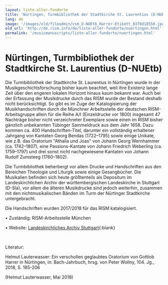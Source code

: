 ```yaml
---
layout: liste-aller-fundorte
title: 'Nürtingen, Turmbibliothek der Stadtkirche St. Laurentius (D-NUEtb)'
lang: de
image: '/images/old/fileadmin/csm_D-NUEtb_Harrer-Etikett_0378d18550.jpg'
old_url: 'http://de.rism.info/de/liste-aller-fundorte/nuertingen.html'
permalink: '/musicmanuscripts/liste-aller-fundorte/nuertingen.html'
---
```



# Nürtingen, Turmbibliothek der Stadtkirche St. Laurentius (D-NUEtb)

Die Turmbibliothek der Stadtkirche St. Laurentius in Nürtingen wurde in der Musikgeschichtsforschung bisher kaum beachtet, weil ihre Existenz lange Zeit über den engeren lokalen Horizont hinaus kaum bekannt war. Auch bei der Erfassung der Musikdrucke durch das RISM wurde der Bestand deshalb nicht berücksichtigt. So gibt es im Zuge der Katalogisierung der Musikhandschriften durch die Münchner Arbeitsstelle der deutschen RISM-Arbeitsgruppe allein für die Reihe A/I (Einzeldrucke vor 1800) insgesamt 47 Nachträge bisher nicht verzeichneter Exemplare sowie einen im RISM bisher gänzlich unbekannten Tübinger Sammeldruck aus dem Jahr 1658. Dazu kommen ca. 400 Handschriften-Titel, darunter ein vollständig erhaltener Jahrgang von Kantaten Georg Bendas (1722–1795) sowie einige Unikate, wie z.B. das Oratorium "Athalia und Joas" von Johann Georg Wernhammer (ca. 1742–1807), eine Passions-Kantate von Johann Friedrich Weberling (ca. 1759–1797) und drei sonst nicht nachgewiesene Kantaten von Johann Rudolf Zumsteeg (1760–1802). 

Die Turmbibliothek beherbergt vor allem Drucke und Handschriften aus den Bereichen Theologie und Liturgik sowie einige Gesangbücher. Die Musikalien befinden sich heute größtenteils als Depositum im Landeskirchlichen Archiv der württembergischen Landeskirche in Stuttgart (D-Sla), vor allem die älteren Musikdrucke sind jedoch weiterhin, zusammen mit den nichtmusikalischen Bänden im Turm der Nürtinger Stadtkirche untergebracht.

Die Handschriften wurden 2017/2018 für das RISM katalogisiert.

• Zuständig: RISM-Arbeitsstelle München

• Website: [Landeskirchliches Archiv Stuttgart](https://www.archiv.elk-wue.de/ "Opens external link in new window"){:blank}

&nbsp;

Literatur:

Helmut Lauterwasser: Ein verschollen geglaubtes Oratorium von Gottlob Harrer in Nürtingen, in: Bach-Jahrbuch, hrsg. von Peter Wollny, 104. Jg., 2018, S. 185-206

(Helmut Lauterwasser, Mai 2018)
